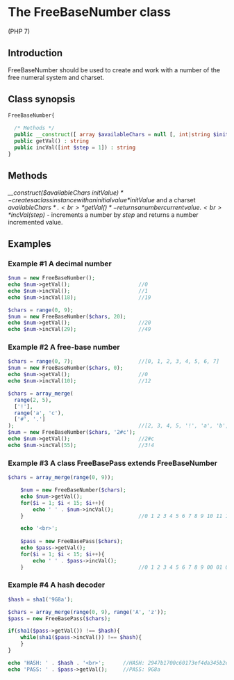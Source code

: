 # The FreeBaseNumber class
(PHP 7)

## Introduction
FreeBaseNumber should be used to create and work with a number of the free numeral system and charset.

## Class synopsis
```php
FreeBaseNumber{
  
  /* Methods */
  public __construct([ array $availableChars = null [, int|string $initValue = null]]) : Object
  public getVal() : string
  public incVal([int $step = 1]) : string
}
```

## Methods
*__construct($availableChars $initValue)* - creates a class instance with an initial value *$initValue* and a charset *$availableChars*.<br>
*getVal()* - returns a number current value.<br>
*incVal($step)* - increments a number by *step* and returns a number incremented value.

## Examples
### Example #1 A decimal number
```php
$num = new FreeBaseNumber();
echo $num->getVal();                      //0
echo $num->incVal();                      //1
echo $num->incVal(18);                    //19

$chars = range(0, 9);
$num = new FreeBaseNumber($chars, 20);
echo $num->getVal();                      //20
echo $num->incVal(29);                    //49
```

### Example #2 A free-base number
```php
$chars = range(0, 7);                     //[0, 1, 2, 3, 4, 5, 6, 7]
$num = new FreeBaseNumber($chars, 0);
echo $num->getVal();                      //0
echo $num->incVal(10);                    //12

$chars = array_merge(
  range(2, 5),
  ['!'],
  range('a', 'c'),
  ['#', '.']
);                                        //[2, 3, 4, 5, '!', 'a', 'b', 'c', '#', '.']
$num = new FreeBaseNumber($chars, '2#c');
echo $num->getVal();                      //2#c
echo $num->incVal(55);                    //3!4
```
### Example #3 A class FreeBasePass extends FreeBaseNumber
```php
$chars = array_merge(range(0, 9));

    $num = new FreeBaseNumber($chars);
    echo $num->getVal();
    for($i = 1; $i < 15; $i++){
        echo ' ' . $num->incVal();
    }                                     //0 1 2 3 4 5 6 7 8 9 10 11 12 13 14

    echo '<br>';
    
    $pass = new FreeBasePass($chars);
    echo $pass->getVal();
    for($i = 1; $i < 15; $i++){
        echo ' ' . $pass->incVal();
    }                                     //0 1 2 3 4 5 6 7 8 9 00 01 02 03 04
```

### Example #4 A hash decoder
```php
$hash = sha1('9G8a');

$chars = array_merge(range(0, 9), range('A', 'z'));
$pass = new FreeBasePass($chars);

if(sha1($pass->getVal()) !== $hash){
    while(sha1($pass->incVal()) !== $hash){
    }
}

echo 'HASH: ' . $hash . '<br>';      //HASH: 2947b1700c60173ef4da345b2e46641c91168984
echo 'PASS: ' . $pass->getVal();     //PASS: 9G8a
```

